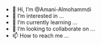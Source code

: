 - 👋 Hi, I’m @Amani-Almohammdi
- 👀 I’m interested in ...
- 🌱 I’m currently learning ...
- 💞️ I’m looking to collaborate on ...
- 📫 How to reach me ...

<!---
Amani-Almohammdi/Amani-Almohammdi is a ✨ special ✨ repository because its `README.md` (this file) appears on your GitHub profile.
You can click the Preview link to take a look at your changes.
--->
